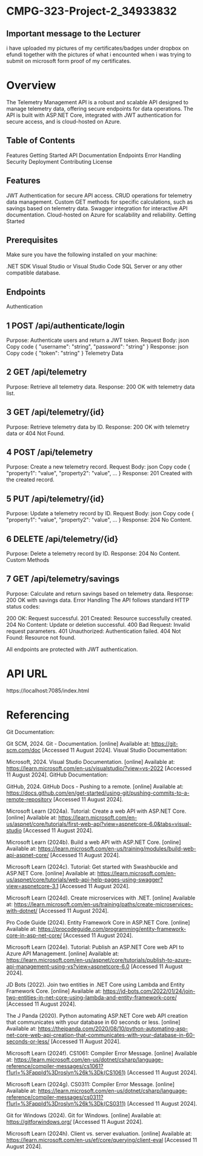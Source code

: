 # CMPG-323-Project-2_34933832
## Important message to the Lecturer
i have uploaded my pictures of my certificates/badges under dropbox on efundi together with the pictures of what i encounted when i was trying to submit on microsoft form proof of my certificates.
# Overview
The Telemetry Management API is a robust and scalable API designed to manage telemetry data, offering secure endpoints for data operations. The API is built with ASP.NET Core, integrated with JWT authentication for secure access, and is cloud-hosted on Azure.
## Table of Contents
  Features
  Getting Started
  API Documentation
  Endpoints
  Error Handling
  Security
  Deployment
  Contributing
  License
## Features
JWT Authentication for secure API access.
CRUD operations for telemetry data management.
Custom GET methods for specific calculations, such as savings based on telemetry data.
Swagger integration for interactive API documentation.
Cloud-hosted on Azure for scalability and reliability.
Getting Started
## Prerequisites
Make sure you have the following installed on your machine:

.NET SDK
Visual Studio or Visual Studio Code
SQL Server or any other compatible database.
## Endpoints
Authentication
## 1 POST /api/authenticate/login
Purpose: Authenticate users and return a JWT token.
Request Body:
json
Copy code
{ "username": "string", "password": "string" }
Response:
json
Copy code
{ "token": "string" }
Telemetry Data


## 2 GET /api/telemetry

Purpose: Retrieve all telemetry data.
Response: 200 OK with telemetry data list.


## 3 GET /api/telemetry/{id}

Purpose: Retrieve telemetry data by ID.
Response: 200 OK with telemetry data or 404 Not Found.


## 4 POST /api/telemetry

Purpose: Create a new telemetry record.
Request Body:
json
Copy code
{ "property1": "value", "property2": "value", ... }
Response: 201 Created with the created record.


## 5 PUT /api/telemetry/{id}

Purpose: Update a telemetry record by ID.
Request Body:
json
Copy code
{ "property1": "value", "property2": "value", ... }
Response: 204 No Content.


## 6 DELETE /api/telemetry/{id}

Purpose: Delete a telemetry record by ID.
Response: 204 No Content.
Custom Methods

## 7 GET /api/telemetry/savings

Purpose: Calculate and return savings based on telemetry data.
Response: 200 OK with savings data.
Error Handling
The API follows standard HTTP status codes:

200 OK: Request successful.
201 Created: Resource successfully created.
204 No Content: Update or deletion successful.
400 Bad Request: Invalid request parameters.
401 Unauthorized: Authentication failed.
404 Not Found: Resource not found.

All endpoints are protected with JWT authentication. 

# API URL 
https://localhost:7085/index.html

















# Referencing
Git Documentation:

Git SCM, 2024. Git - Documentation. [online] Available at: https://git-scm.com/doc [Accessed 11 August 2024].
Visual Studio Documentation:

Microsoft, 2024. Visual Studio Documentation. [online] Available at: https://learn.microsoft.com/en-us/visualstudio/?view=vs-2022 [Accessed 11 August 2024].
GitHub Documentation:

GitHub, 2024. GitHub Docs - Pushing to a remote. [online] Available at: https://docs.github.com/en/get-started/using-git/pushing-commits-to-a-remote-repository [Accessed 11 August 2024].

Microsoft Learn (2024a). Tutorial: Create a web API with ASP.NET Core. [online] Available at: https://learn.microsoft.com/en-us/aspnet/core/tutorials/first-web-api?view=aspnetcore-6.0&tabs=visual-studio [Accessed 11 August 2024].

Microsoft Learn (2024b). Build a web API with ASP.NET Core. [online] Available at: https://learn.microsoft.com/en-us/training/modules/build-web-api-aspnet-core/ [Accessed 11 August 2024].

Microsoft Learn (2024c). Tutorial: Get started with Swashbuckle and ASP.NET Core. [online] Available at: https://learn.microsoft.com/en-us/aspnet/core/tutorials/web-api-help-pages-using-swagger?view=aspnetcore-3.1 [Accessed 11 August 2024].

Microsoft Learn (2024d). Create microservices with .NET. [online] Available at: https://learn.microsoft.com/en-us/training/paths/create-microservices-with-dotnet/ [Accessed 11 August 2024].

Pro Code Guide (2024). Entity Framework Core in ASP.NET Core. [online] Available at: https://procodeguide.com/programming/entity-framework-core-in-asp-net-core/ [Accessed 11 August 2024].

Microsoft Learn (2024e). Tutorial: Publish an ASP.NET Core web API to Azure API Management. [online] Available at: https://learn.microsoft.com/en-us/aspnet/core/tutorials/publish-to-azure-api-management-using-vs?view=aspnetcore-6.0 [Accessed 11 August 2024].

JD Bots (2022). Join two entities in .NET Core using Lambda and Entity Framework Core. [online] Available at: https://jd-bots.com/2022/01/24/join-two-entities-in-net-core-using-lambda-and-entity-framework-core/ [Accessed 11 August 2024].

The J Panda (2020). Python automating ASP.NET Core web API creation that communicates with your database in 60 seconds or less. [online] Available at: https://thejpanda.com/2020/08/10/python-automating-asp-net-core-web-api-creation-that-communicates-with-your-database-in-60-seconds-or-less/ [Accessed 11 August 2024].

Microsoft Learn (2024f). CS1061: Compiler Error Message. [online] Available at: https://learn.microsoft.com/en-us/dotnet/csharp/language-reference/compiler-messages/cs1061?f1url=%3FappId%3Droslyn%26k%3Dk(CS1061) [Accessed 11 August 2024].

Microsoft Learn (2024g). CS0311: Compiler Error Message. [online] Available at: https://learn.microsoft.com/en-us/dotnet/csharp/language-reference/compiler-messages/cs0311?f1url=%3FappId%3Droslyn%26k%3Dk(CS0311) [Accessed 11 August 2024].

Git for Windows (2024). Git for Windows. [online] Available at: https://gitforwindows.org/ [Accessed 11 August 2024].

Microsoft Learn (2024h). Client vs. server evaluation. [online] Available at: https://learn.microsoft.com/en-us/ef/core/querying/client-eval [Accessed 11 August 2024].
